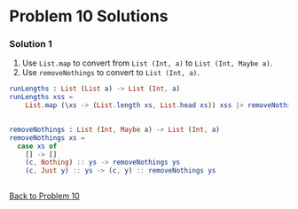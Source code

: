 # Problem 10 Solutions

### Solution 1
1. Use ```List.map``` to convert from ```List (Int, a)``` to ```List (Int, Maybe a)```. 
2. Use ```removeNothings``` to convert to ```List (Int, a)```. 


```elm
runLengths : List (List a) -> List (Int, a)
runLengths xss =
    List.map (\xs -> (List.length xs, List.head xs)) xss |> removeNothings
    

removeNothings : List (Int, Maybe a) -> List (Int, a) 
removeNothings xs = 
  case xs of 
    [] -> []
    (c, Nothing) :: ys -> removeNothings ys
    (c, Just y) :: ys -> (c, y) :: removeNothings ys
    

```

[Back to Problem 10](..p/p10.md)

